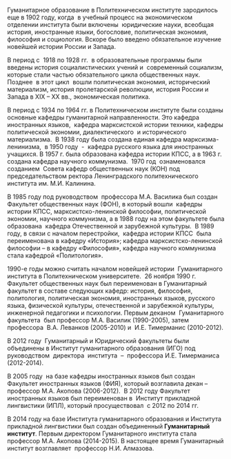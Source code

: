   
  
Гуманитарное образование в Политехническом институте зародилось еще в 1902 году, когда  в учебный процесс на экономическом отделении института были включены  юридические науки, всеобщая история, иностранные языки, богословие, политическая экономия, философия и социология. Вскоре было введено обязательное изучение новейшей истории России и Запада.

В период с  1918 по 1928 гг.  в образовательные программы были введены история социалистических учений и  современный социализм, которые стали частью обязательного цикла общественных наук. Позднее  в этот цикл  вошли политическая экономия, исторический материализм, история пролетарской революции, история России и Запада в XIX – XX вв., экономическая политика.

В период с 1934 по 1964 гг. в Политехническом институте были созданы основные кафедры гуманитарной направленности. Это кафедра иностранных языков,  кафедра марксистской истории техники, кафедры политической экономии, диалектического  и исторического материализма.  В 1938 году была создана единая кафедра марксизма-ленинизма,  в 1950 году  -  кафедра русского языка для иностранных учащихся. В 1957 г. была образована кафедра истории КПСС, а в 1963 г. создана кафедра научного коммунизма.  1970 год  ознаменовался  созданием  Совета кафедр общественных наук (КОН) под председательством ректора Ленинградского политехнического института им. М.И. Калинина.

В 1985 году под руководством  профессора М.А. Василика был создан Факультет общественных наук (ФОН), в который вошли  кафедры истории КПСС, марксистско-ленинской философии, политической экономии, научного коммунизма, а в 1988 году на этом факультете была образована  кафедра Отечественной и зарубежной культуры.  В 1989 году, в связи с началом перестройки,  кафедра истории КПСС  была  переименована в кафедру «История»; кафедра марксистско-ленинской философии – в кафедру «Философия», кафедра научного коммунизма  стала кафедрой «Политология».

1990-е годы можно считать началом новейшей истории  Гуманитарного института в Политехническом университете.  26 ноября 1990 г. Факультет общественных наук был переименован в Гуманитарный факультет в составе следующих кафедр: история, философия, политология, политическая экономия, иностранных языков, русского языка, физической культуры, отечественной и зарубежной культуры, инженерной педагогики и психологии. Первым деканом  Гуманитарного факультета  был профессор М.А. Василик (1990-2005), затем профессора  В.А. Леванков (2005-2010) и  И.Е. Тимерманис (2010-2012).

В 2012 году  Гуманитарный и Юридический факультеты были объединены в Институт гуманитарного образования (ИГО) под руководством  директора  института  –  профессора И.Е. Тимерманиса (2012-2014).

В 2005 году  на базе кафедры иностранных языков был создан Факультет иностранных языков (ФИЯ), который возглавила декан – профессор М.А. Акопова (2006-2012).  В 2012 году Факультет иностранных языков был переименован в  Институт прикладной лингвистики (ИПЛ), который просуществовал  с 2012 по 2014 гг.

В 2014 году на базе Института гуманитарного образования и Института прикладной лингвистики был создан объединенный **Гуманитарный институт**. Первым директором Гуманитарного института стала  профессор М.А. Акопова (2014-2015). В настоящее время Гуманитарный институт возглавляет  профессор Н.И. Алмазова.
